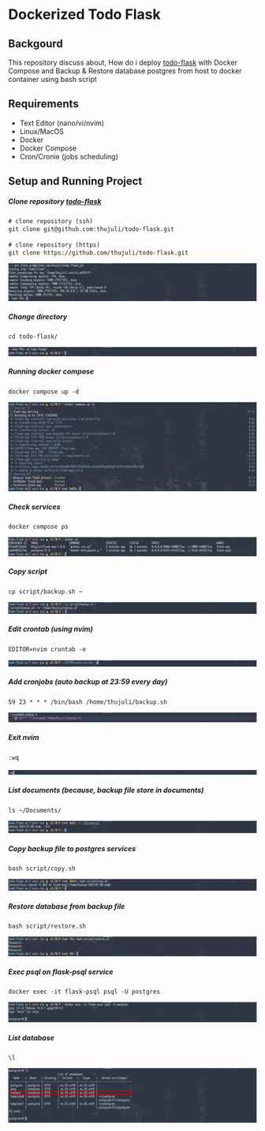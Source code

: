 # Dockerized Todo Flask

## Backgourd

This repository discuss about, How do i deploy [todo-flask](https://github.com/thujuli/todo-flask "todo-flask") with Docker Compose and Backup & Restore database postgres from host to docker container using bash script

## Requirements

- Text Editor (nano/vi/nvim)
- Linux/MacOS
- Docker
- Docker Compose
- Cron/Cronie (jobs scheduling)

## Setup and Running Project

##### Clone repository [todo-flask](https://github.com/thujuli/todo-flask "todo-flask")

```
# clone repository (ssh)
git clone git@github.com:thujuli/todo-flask.git

# clone repository (https)
git clone https://github.com/thujuli/todo-flask.git
```

![clone repository](images/git-clone.png?raw=true "clone repository")

##### Change directory

```
cd todo-flask/
```

![change directory](images/cd-todo.png?raw=true "change directory")

##### Running docker compose

```
docker compose up -d
```

![docker compose up](images/docker-compose.png?raw=true "docker compose up")

##### Check services

```
docker compose ps
```

![docker compose ps](images/docker-ps.png?raw=true "docker compose ps")

##### Copy script

```
cp script/backup.sh ~
```

![copy script](images/cp-script.png?raw=true "copy script")

##### Edit crontab (using nvim)

```
EDITOR=nvim crontab -e
```

![edit crontab](images/edit-crontab.png?raw=true "edit crontab")

##### Add cronjobs (auto backup at 23:59 every day)

```
59 23 * * * /bin/bash /home/thujuli/backup.sh
```

![add cronjobs](images/add-cronjobs.png?raw=true "add cronjobs")

##### Exit nvim

```
:wq
```

![exit nvim](images/exit-nvim.png?raw=true "exit nvim")

##### List documents (because, backup file store in documents)

```
ls ~/Documents/
```

![list documents](images/ls-documents.png?raw=true "list documents")

##### Copy backup file to postgres services

```
bash script/copy.sh
```

![copy backup file](images/copy.png?raw=true "copy backup file")

##### Restore database from backup file

```
bash script/restore.sh
```

![restore database](images/restore.png?raw=true "restore database")

##### Exec psql on flask-psql service

```
docker exec -it flask-psql psql -U postgres
```

![docker exec](images/docker-exec.png?raw=true "docker exec")

##### List database

```
\l
```

![list database](images/db-list.png?raw=true "list database")
